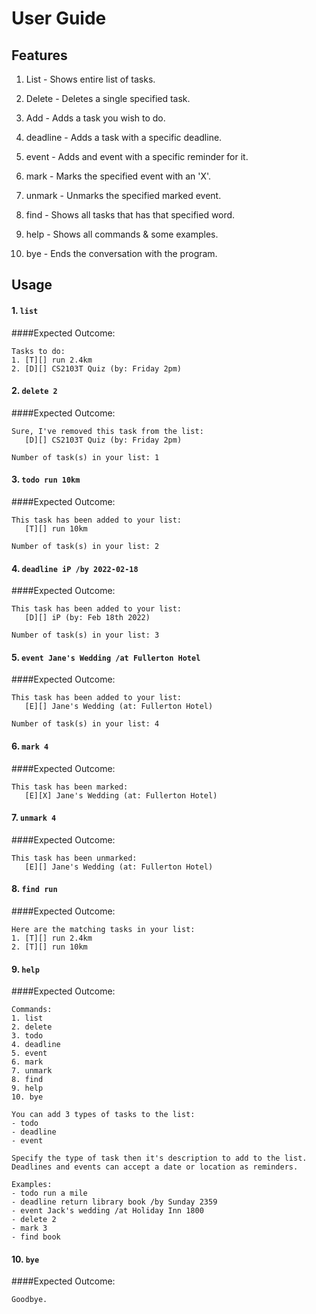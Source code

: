 # User Guide

## Features 

1. List - Shows entire list of tasks.

2. Delete - Deletes a single specified task.

3. Add - Adds a task you wish to do.

4. deadline - Adds a task with a specific deadline.

5. event - Adds and event with a specific reminder for it.
6. mark - Marks the specified event with an 'X'.
7. unmark - Unmarks the specified marked event.
8. find - Shows all tasks that has that specified word.
9. help - Shows all commands & some examples.
10. bye - Ends the conversation with the program. 

## Usage

#### 1. `list` 

####Expected Outcome: 
```
Tasks to do:
1. [T][] run 2.4km
2. [D][] CS2103T Quiz (by: Friday 2pm)
```

#### 2. `delete 2`

####Expected Outcome:
```
Sure, I've removed this task from the list:
   [D][] CS2103T Quiz (by: Friday 2pm)
   
Number of task(s) in your list: 1 
```

#### 3. `todo run 10km`

####Expected Outcome:
```
This task has been added to your list:
   [T][] run 10km
   
Number of task(s) in your list: 2
```

#### 4. `deadline iP /by 2022-02-18`

####Expected Outcome:
```
This task has been added to your list:
   [D][] iP (by: Feb 18th 2022)
   
Number of task(s) in your list: 3
```

#### 5. `event Jane's Wedding /at Fullerton Hotel`

####Expected Outcome:
```
This task has been added to your list:
   [E][] Jane's Wedding (at: Fullerton Hotel)
   
Number of task(s) in your list: 4
```

#### 6. `mark 4`

####Expected Outcome:
```
This task has been marked:
   [E][X] Jane's Wedding (at: Fullerton Hotel)
```

#### 7. `unmark 4`

####Expected Outcome:
```
This task has been unmarked:
   [E][] Jane's Wedding (at: Fullerton Hotel)
```

#### 8. `find run`

####Expected Outcome:
```
Here are the matching tasks in your list:
1. [T][] run 2.4km
2. [T][] run 10km
```

#### 9. `help`

####Expected Outcome:
```
Commands:
1. list
2. delete
3. todo
4. deadline
5. event
6. mark
7. unmark
8. find
9. help
10. bye

You can add 3 types of tasks to the list:
- todo    
- deadline
- event

Specify the type of task then it's description to add to the list.
Deadlines and events can accept a date or location as reminders.

Examples:
- todo run a mile
- deadline return library book /by Sunday 2359
- event Jack's wedding /at Holiday Inn 1800
- delete 2
- mark 3
- find book
```

#### 10. `bye`

####Expected Outcome:
```
Goodbye. 
```




